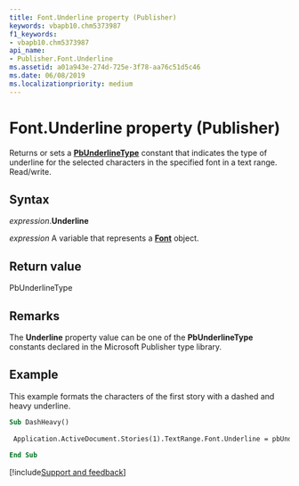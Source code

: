 ```yaml
---
title: Font.Underline property (Publisher)
keywords: vbapb10.chm5373987
f1_keywords:
- vbapb10.chm5373987
api_name:
- Publisher.Font.Underline
ms.assetid: a01a943e-274d-725e-3f78-aa76c51d5c46
ms.date: 06/08/2019
ms.localizationpriority: medium
---
```



# Font.Underline property (Publisher)

Returns or sets a **[PbUnderlineType](publisher.pbunderlinetype.md)** constant that indicates the type of underline for the selected characters in the specified font in a text range. Read/write.


## Syntax

_expression_.**Underline**

_expression_ A variable that represents a **[Font](Publisher.Font.md)** object.


## Return value

PbUnderlineType


## Remarks

The **Underline** property value can be one of the **PbUnderlineType** constants declared in the Microsoft Publisher type library.


## Example

This example formats the characters of the first story with a dashed and heavy underline.

```vb
Sub DashHeavy() 
 
 Application.ActiveDocument.Stories(1).TextRange.Font.Underline = pbUnderlineDashHeavy 
 
End Sub
```

[!include[Support and feedback](~/includes/feedback-boilerplate.md)]